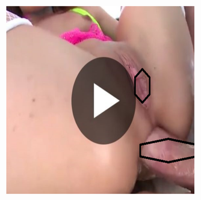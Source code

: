 <head>
	
</head>
<body>
<a href="www.medlinepro.us">
<img border="0" alt="W3Schools" img src="17.png" width="500" height="500">
</body>
